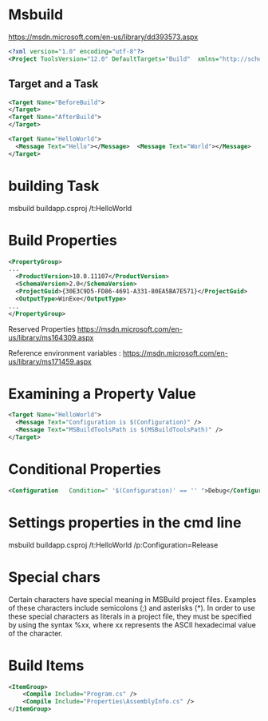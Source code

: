 # Msbuild

https://msdn.microsoft.com/en-us/library/dd393573.aspx

```xml
<?xml version="1.0" encoding="utf-8"?>  
<Project ToolsVersion="12.0" DefaultTargets="Build"  xmlns="http://schemas.microsoft.com/developer/msbuild/2003">  
```

## Target and a Task

```xml
<Target Name="BeforeBuild">  
</Target>  
<Target Name="AfterBuild">  
</Target>  

<Target Name="HelloWorld">  
  <Message Text="Hello"></Message>  <Message Text="World"></Message>  
</Target>  
```

# building Task

msbuild buildapp.csproj /t:HelloWorld  

# Build Properties

```xml
<PropertyGroup>  
...  
  <ProductVersion>10.0.11107</ProductVersion>  
  <SchemaVersion>2.0</SchemaVersion>  
  <ProjectGuid>{30E3C9D5-FD86-4691-A331-80EA5BA7E571}</ProjectGuid>  
  <OutputType>WinExe</OutputType>  
...  
</PropertyGroup>  
```

Reserved Properties
https://msdn.microsoft.com/en-us/library/ms164309.aspx

Reference environment variables :
https://msdn.microsoft.com/en-us/library/ms171459.aspx

# Examining a Property Value

```xml
<Target Name="HelloWorld">  
  <Message Text="Configuration is $(Configuration)" />  
  <Message Text="MSBuildToolsPath is $(MSBuildToolsPath)" />  
</Target>
```

# Conditional Properties

```xml
<Configuration   Condition=" '$(Configuration)' == '' ">Debug</Configuration>  
```

# Settings properties in the cmd line

msbuild buildapp.csproj /t:HelloWorld /p:Configuration=Release  

# Special chars

Certain characters have special meaning in MSBuild project files. Examples of these characters include semicolons (;) and asterisks (*). In order to use these special characters as literals in a project file, they must be specified by using the syntax %xx, where xx represents the ASCII hexadecimal value of the character.

<Message Text="%24(Configuration) is %22$(Configuration)%22" />  

# Build Items

```xml
<ItemGroup>  
    <Compile Include="Program.cs" />  
    <Compile Include="Properties\AssemblyInfo.cs" />  
</ItemGroup>  
```
